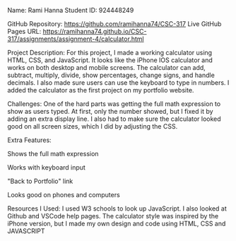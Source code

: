 Name: Rami Hanna
Student ID: 924448249

GitHub Repository: https://github.com/ramihanna74/CSC-317
Live GitHub Pages URL: https://ramihanna74.github.io/CSC-317/assignments/assignment-4/calculator.html

Project Description:
For this project, I made a working calculator using HTML, CSS, and JavaScript. It looks like the iPhone IOS calculator and works on both desktop and mobile screens. The calculator can add, subtract, multiply, divide, show percentages, change signs, and handle decimals. I also made sure users can use the keyboard to type in numbers. I added the calculator as the first project on my portfolio website.

Challenges:
One of the hard parts was getting the full math expression to show as users typed. At first, only the number showed, but I fixed it by adding an extra display line. I also had to make sure the calculator looked good on all screen sizes, which I did by adjusting the CSS.

Extra Features:

Shows the full math expression

Works with keyboard input

"Back to Portfolio" link

Looks good on phones and computers

Resources I Used:
I used W3 schools to look up JavaScript. I also looked at Github and VSCode help pages. The calculator style was inspired by the iPhone version, but I made my own design and code using HTML, CSS and JAVASCRIPT